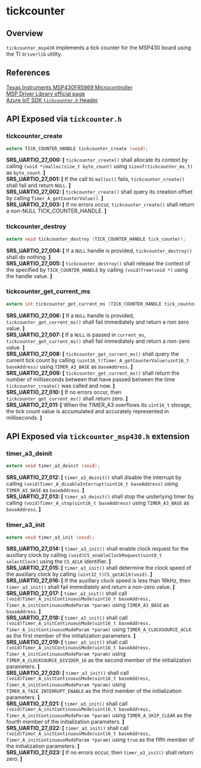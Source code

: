 tickcounter
=============

## Overview
`tickcounter_msp430` implements a tick counter for the MSP430 board using the TI `driverlib` utility.



## References

[Texas Instruments MSP430FR5969 Microcontroller](http://www.ti.com/lit/pdf/slau367)  
[MSP Driver Library official page](http://www.ti.com/tool/mspdriverlib)  
[Azure IoT SDK `tickcounter.h` Header](https://github.com/Azure/azure-c-shared-utility/blob/master/inc/azure_c_shared_utility/tickcounter.h)  



## API Exposed via `tickcounter.h`


### tickcounter_create
```c
extern TICK_COUNTER_HANDLE tickcounter_create (void);
```

**SRS_UARTIO_27_000: [** `tickcounter_create()` shall allocate its context by calling `(void *)malloc(size_t byte_count)` using `sizeof(tickcounter_ms_t)` as `byte_count`. **]**  
**SRS_UARTIO_27_001: [** If the call to `malloc()` fails, `tickcounter_create()` shall fail and return `NULL`. **]**  
**SRS_UARTIO_27_002: [** `tickcounter_create()` shall query its creation offset by calling `Timer_A_getCounterValue()`. **]**  
**SRS_UARTIO_27_003: [** If no errors occur, `tickcounter_create()` shall return a non-NULL TICK_COUNTER_HANDLE. **]**  


### tickcounter_destroy
```c
extern void tickcounter_destroy (TICK_COUNTER_HANDLE tick_counter);
```

**SRS_UARTIO_27_004: [** If a `NULL` handle is provided, `tickcounter_destroy()` shall do nothing. **]**  
**SRS_UARTIO_27_005: [** `tickcounter_destroy()` shall release the context of the specified by `TICK_COUNTER_HANDLE` by calling `(void)free(void *)` using the handle value. **]**  


### tickcounter_get_current_ms
```c
extern int tickcounter_get_current_ms (TICK_COUNTER_HANDLE tick_counter, tick_t * current_ms);
```

**SRS_UARTIO_27_006: [** If a `NULL` handle is provided, `tickcounter_get_current_ms()` shall fail immediately and return a non zero value. **]**  
**SRS_UARTIO_27_007: [** If a `NULL` is passed in `current_ms`, `tickcounter_get_current_ms()` shall fail immediately and return a non-zero value. **]**  
**SRS_UARTIO_27_008: [** `tickcounter_get_current_ms()` shall query the current tick count by calling `(uint16_t)Timer_A_getCounterValue(uint16_t baseAddress)` using `TIMER_A3_BASE` as `baseAddress`. **]**  
**SRS_UARTIO_27_009: [** `tickcounter_get_current_ms()` shall return the number of milliseconds between that have passed between the time `tickcounter_create()` was called and now. **]**  
**SRS_UARTIO_27_010: [** If no errors occur, then `tickcounter_get_current_ms()` shall return zero. **]**  
**SRS_UARTIO_27_011: [** When the TIMER_A3 overflows its `uint16_t` storage, the tick count value is accumulated and accurately represented in milliseconds. **]**  


## API Exposed via `tickcounter_msp430.h` extension  


### timer_a3_deinit
```c
extern void timer_a3_deinit (void);
```

**SRS_UARTIO_27_012: [** `timer_a3_deinit()` shall disable the interrupt by calling `(void)Timer_A_disableInterrupt(uint16_t baseAddress)` using `TIMER_A3_BASE` as `baseAddress`. **]**  
**SRS_UARTIO_27_013: [** `timer_a3_deinit()` shall stop the underlying timer by calling `(void)Timer_A_stop(uint16_t baseAddress)` using `TIMER_A3_BASE` as `baseAddress`. **]**  


### timer_a3_init
```c
extern void timer_a3_init (void);
```

**SRS_UARTIO_27_014: [** `timer_a3_init()` shall enable clock request for the auxillary clock by calling `(void)CS_enableClockRequest(uint8_t selectClock)` using the `CS_ACLK` identifier. **]**  
**SRS_UARTIO_27_015: [** `timer_a3_init()` shall determine the clock speed of the auxillary clock by calling `(uint32_t)CS_getACLK(void)`. **]**  
**SRS_UARTIO_27_016: [** If the auxillary clock speed is less than 16kHz, then `timer_a3_init()` shall fail immediately and return a non-zero value. **]**  
**SRS_UARTIO_27_017: [** `timer_a3_init()` shall call `(void)Timer_A_initContinuousMode(uint16_t baseAddress, Timer_A_initContinuousModeParam *param)`  using `TIMER_A3_BASE` as `baseAddress`. **]**  
**SRS_UARTIO_27_018: [** `timer_a3_init()` shall call `(void)Timer_A_initContinuousMode(uint16_t baseAddress, Timer_A_initContinuousModeParam *param)` using `TIMER_A_CLOCKSOURCE_ACLK` as the first member of the initialization parameters. **]**  
**SRS_UARTIO_27_019: [** `timer_a3_init()` shall call `(void)Timer_A_initContinuousMode(uint16_t baseAddress, Timer_A_initContinuousModeParam *param)` using `TIMER_A_CLOCKSOURCE_DIVIDER_16` as the second member of the initialization parameters. **]**  
**SRS_UARTIO_27_020: [** `timer_a3_init()` shall call `(void)Timer_A_initContinuousMode(uint16_t baseAddress, Timer_A_initContinuousModeParam *param)` using `TIMER_A_TAIE_INTERRUPT_ENABLE` as the third member of the initialization parameters. **]**  
**SRS_UARTIO_27_021: [** `timer_a3_init()` shall call `(void)Timer_A_initContinuousMode(uint16_t baseAddress, Timer_A_initContinuousModeParam *param)` using `TIMER_A_SKIP_CLEAR` as the fourth member of the initialization parameters. **]**  
**SRS_UARTIO_27_022: [** `timer_a3_init()` shall call `(void)Timer_A_initContinuousMode(uint16_t baseAddress, Timer_A_initContinuousModeParam *param)` using `true` as the fifth member of the initialization parameters. **]**  
**SRS_UARTIO_27_023: [** If no errors occur, then `timer_a3_init()` shall return zero. **]**  

